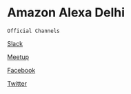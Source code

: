 # Amazon Alexa Delhi

`Official Channels`

[Slack](https://join.slack.com/t/alexadevsindia/shared_invite/enQtMzE3MDk0OTUzNjAyLWI4ODdjZGQ2NzVmMjA5ZWY2OGYxMDYzZWE0NjllZmM2NGI3NGJhNDE0MzdjYjkxNDEwMGMzYjUzODM0OWJkY2E)

[Meetup](https://www.meetup.com/Amazon-Alexa-Meetup-NCR/)

[Facebook](https://www.facebook.com/alexadelhi/)

[Twitter](https://twitter.com/alexadevs)
